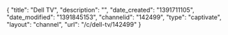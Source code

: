 {
    "title": "Dell TV",
    "description": "",
    "date_created": "1391711105",
    "date_modified": "1391845153",
    "channelid": "142499",
    "type": "captivate",
    "layout": "channel",
    "url": "\/c\/dell-tv\/142499"
}